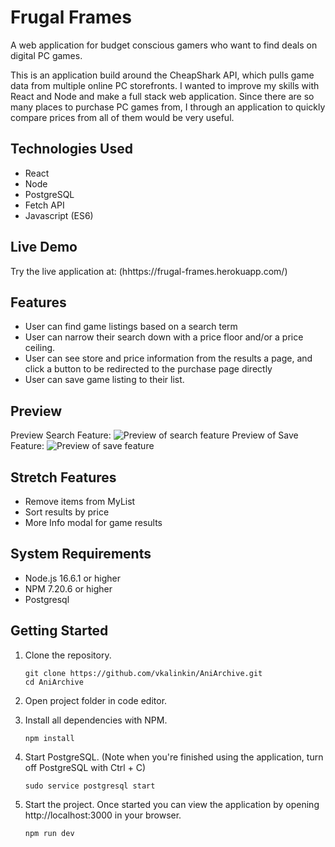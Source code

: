 # Frugal Frames

A web application for budget conscious gamers who want to find deals on digital PC games.

This is an application build around the CheapShark API, which pulls game data from multiple online PC storefronts. I wanted to improve my skills with React and Node and make a full stack web application. Since there are so many places to purchase PC games from, I through an application to quickly compare prices from all of them would be very useful.

## Technologies Used

- React
- Node
- PostgreSQL
- Fetch API
- Javascript (ES6)


## Live Demo

Try the live application at: (hhttps://frugal-frames.herokuapp.com/)

## Features

- User can find game listings based on a search term
- User can narrow their search down with a price floor and/or a price ceiling.
- User can see store and price information from the results a page, and click a button to be redirected to the purchase page directly
- User can save game listing to their list.

## Preview

Preview Search Feature:
![Preview of search feature](https://github.com/vkalinkin/Frugal-Frames/blob/master/server/public/images/frugalFrames1.gif)
Preview of Save Feature:
![Preview of save feature](https://github.com/vkalinkin/Frugal-Frames/blob/master/server/public/images/frugalFrames2.gif)


## Stretch Features

- Remove items from MyList
- Sort results by price
- More Info modal for game results

## System Requirements

- Node.js 16.6.1 or higher
- NPM 7.20.6 or higher
- Postgresql

## Getting Started

1. Clone the repository.

    ```shell
    git clone https://github.com/vkalinkin/AniArchive.git
    cd AniArchive
    ```

1. Open project folder in code editor.

1. Install all dependencies with NPM.

    ```shell
    npm install
    ```
1. Start PostgreSQL. (Note when you're finished using the application, turn off PostgreSQL with Ctrl + C)

    ```shell
    sudo service postgresql start
    ```

1. Start the project. Once started you can view the application by opening http://localhost:3000 in your browser.

    ```shell
    npm run dev
    ```
